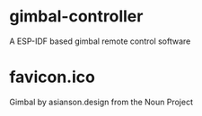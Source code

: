 # gimbal-controller
A ESP-IDF based gimbal remote control software


# favicon.ico
Gimbal by asianson.design from the Noun Project
